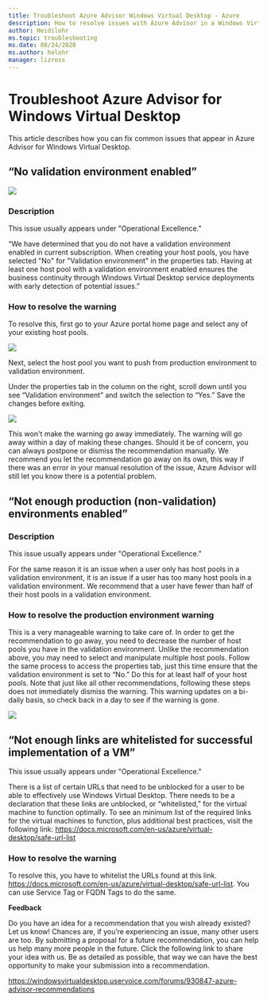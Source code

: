 ```yaml
---
title: Troubleshoot Azure Advisor Windows Virtual Desktop - Azure
description: How to resolve issues with Azure Advisor in a Windows Virtual Desktop tenant environment.
author: Heidilohr
ms.topic: troubleshooting
ms.date: 08/24/2020
ms.author: helohr
manager: lizross
---
```

# Troubleshoot Azure Advisor for Windows Virtual Desktop

This article describes how you can fix common issues that appear in Azure Advisor for Windows Virtual Desktop.

## “No validation environment enabled”

![](media/9323ec62a7f32354b624841e9ab10e44.png)

### Description

This issue usually appears under "Operational Excellence."

“We have determined that you do not have a validation environment enabled in current subscription. When creating your host pools, you have selected "No" for "Validation environment" in the properties tab. Having at least one host pool with a validation environment enabled ensures the business continuity through Windows Virtual Desktop service deployments with early detection of potential issues.”

### How to resolve the warning

To resolve this, first go to your Azure portal home page and select any of your existing host pools.

![](media/deaf7c239c73ce764adaec25aee4e952.png)

Next, select the host pool you want to push from production environment to validation environment.

Under the properties tab in the column on the right, scroll down until you see “Validation environment” and switch the selection to “Yes.” Save the changes before exiting.

![](media/aeaecaf70ba28db278d511eaa9d2eb2c.png)

This won't make the warning go away immediately. The warning will go away within a day of making these changes. Should it be of concern, you can always postpone or dismiss the recommendation manually. We recommend you let the recommendation go away on its own, this way if there was an error in your manual resolution of the issue, Azure Advisor will still let you know there is a potential problem.

## “Not enough production (non-validation) environments enabled”

### Description

This issue usually appears under "Operational Excellence."

For the same reason it is an issue when a user only has host pools in a validation environment, it is an issue if a user has too many host pools in a validation environment. We recommend that a user have fewer than half of their host pools in a validation environment.

### How to resolve the production environment warning

This is a very manageable warning to take care of. In order to get the recommendation to go away, you need to decrease the number of host pools you have in the validation environment. Unlike the recommendation above, you may need to select and manipulate multiple host pools. Follow the same process to access the properties tab, just this time ensure that the validation environment is set to “No.” Do this for at least half of your host pools. Note that just like all other recommendations, following these steps does not immediately dismiss the warning. This warning updates on a bi-daily basis, so check back in a day to see if the warning is gone.

![](media/e5b44420a46caa0e862bc842d52b22cd.png)

## “Not enough links are whitelisted for successful implementation of a VM”

This issue usually appears under "Operational Excellence."

There is a list of certain URLs that need to be unblocked for a user to be able
to effectively use Windows Virtual Desktop. There needs to be a declaration that
these links are unblocked, or “whitelisted,” for the virtual machine to function
optimally. To see an minimum list of the required links for the virtual machines
to function, plus additional best practices, visit the following link:
<https://docs.microsoft.com/en-us/azure/virtual-desktop/safe-url-list>

### How to resolve the warning

To resolve this, you have to whitelist the URLs found at this link.
<https://docs.microsoft.com/en-us/azure/virtual-desktop/safe-url-list>. You can
use Service Tag or FQDN Tags to do the same.

**Feedback**

Do you have an idea for a recommendation that you wish already existed? Let us
know! Chances are, if you’re experiencing an issue, many other users are too. By
submitting a proposal for a future recommendation, you can help us help many
more people in the future. Click the following link to share your idea with us.
Be as detailed as possible, that way we can have the best opportunity to make
your submission into a recommendation.

<https://windowsvirtualdesktop.uservoice.com/forums/930847-azure-advisor-recommendations>
